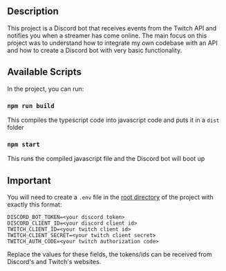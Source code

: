 ## Description

This project is a Discord bot that receives events from the Twitch API and notifies you when a streamer has come online. The main focus on this project was to understand how to integrate my own codebase with an API and how to create a Discord bot with very basic functionality.

## Available Scripts

In the project, you can run:

### `npm run build`

This compiles the typescript code into javascript code and puts it in a `dist` folder

### `npm start`

This runs the compiled javascript file and the Discord bot will boot up

## Important

You will need to create a `.env` file in the <ins>root directory</ins> of the project with exactly this format:

```
DISCORD_BOT_TOKEN=<your discord token>
DISCORD_CLIENT_ID=<your discord client id>
TWITCH_CLIENT_ID=<your twitch client id>
TWITCH_CLIENT_SECRET=<your twitch client secret>
TWITCH_AUTH_CODE=<your twitch authorization code>
```

Replace the values for these fields, the tokens/ids can be received from Discord's and Twitch's websites.

